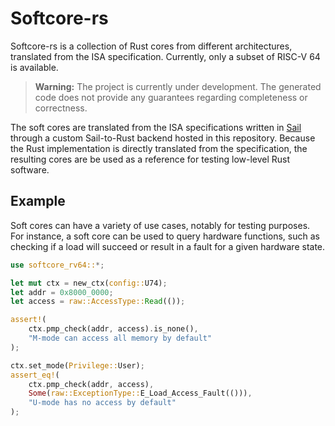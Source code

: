 # Softcore-rs

Softcore-rs is a collection of Rust cores from different architectures, translated from the ISA specification.
Currently, only a subset of RISC-V 64 is available.

> **Warning:** The project is currently under development. The generated code does not provide any guarantees regarding completeness or correctness.

The soft cores are translated from the ISA specifications written in [Sail](https://github.com/rems-project/sail) through a custom Sail-to-Rust backend hosted in this repository.
Because the Rust implementation is directly translated from the specification, the resulting cores are be used as a reference for testing low-level Rust software.

## Example

Soft cores can have a variety of use cases, notably for testing purposes.
For instance, a soft core can be used to query hardware functions, such as checking if a load will succeed or result in a fault for a given hardware state.

```rs
use softcore_rv64::*;

let mut ctx = new_ctx(config::U74);
let addr = 0x8000_0000;
let access = raw::AccessType::Read(());

assert!(
    ctx.pmp_check(addr, access).is_none(),
    "M-mode can access all memory by default"
);

ctx.set_mode(Privilege::User);
assert_eq!(
    ctx.pmp_check(addr, access),
    Some(raw::ExceptionType::E_Load_Access_Fault(())),
    "U-mode has no access by default"
);
```
